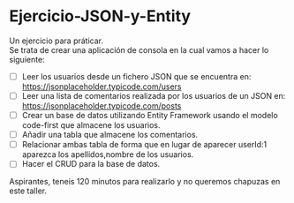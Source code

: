 # Ejercicio-JSON-y-Entity
Un ejercicio para práticar.  
Se trata de crear una aplicación de consola en la cual vamos a  hacer lo siguiente:  
- [ ] Leer los usuarios desde un fichero JSON que se encuentra en: 
https://jsonplaceholder.typicode.com/users  
- [ ] Leer una lista de comentarios realizada por los usuarios de un JSON en: https://jsonplaceholder.typicode.com/posts 
- [ ] Crear un base de datos utilizando Entity Framework usando el modelo code-first que almacene los usuarios.
- [ ] Añadir una tabla que almacene los comentarios.
- [ ] Relacionar ambas tabla de forma que en lugar de aparecer userId:1 aparezca los apellidos,nombre de los usuarios.
- [ ] Hacer el CRUD para la base de datos.  

Aspirantes, teneis  120 minutos para realizarlo y no queremos chapuzas en este taller.
